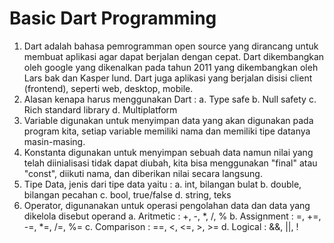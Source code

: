 # Basic Dart Programming

1. Dart adalah bahasa pemrogramman open source yang dirancang untuk membuat aplikasi agar dapat berjalan dengan cepat. Dart dikembangkan oleh google yang dikenalkan pada tahun 2011 yang dikembangkan oleh Lars bak dan Kasper lund. Dart juga aplikasi yang berjalan disisi client (frontend), seperti web, desktop, mobile. 
2. Alasan kenapa harus menggunakan Dart :
    a. Type safe
    b. Null safety
    c. Rich standard library
    d. Multiplatform
3. Variable digunakan untuk menyimpan data yang akan digunakan pada program kita, setiap variable memiliki nama dan memiliki tipe datanya masin-masing.
4. Konstanta digunakan untuk menyimpan sebuah data namun nilai yang telah diinialisasi tidak dapat diubah, kita bisa menggunakan "final" atau "const", diikuti nama, dan diberikan nilai secara langsung.
5. Tipe Data, jenis dari tipe data yaitu : 
    a. int, bilangan bulat
    b. double, bilangan pecahan
    c. bool, true/false
    d. string, teks
6. Operator, digunanakan untuk operasi pengolahan data dan data yang dikelola disebut operand
    a. Aritmetic : +, -, *, /, %
    b. Assignment : =, +=, -=, *=, /=, %=
    c. Comparison : ==, <, <=, >, >=
    d. Logical : &&, ||, !
